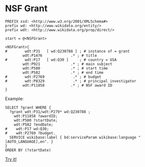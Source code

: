 # NSF Grant

```sparql
PREFIX xsd: <http://www.w3.org/2001/XMLSchema#>
prefix wd: <http://www.wikidata.org/entity/>
prefix wdt: <http://www.wikidata.org/prop/direct/>

start = @<NSFGrant>

<NSFGrant>{
#        wdt:P31   [ wd:Q230788 ] ; # instance of = grant
        wdt:P1476             .* ; # title
#        wdt:P17   [ wd:Q30 ]     ; # country = USA
        wdt:P921              .* ; # main subject
        wdt:P580              .* ; # start time
        wdt:P582              .* ; # end time
#        wdt:P2769             .* ; # budget
#        wdt:P8329             .* ; # principal investigator
        wdt:P11858            .* ; # NSF award ID
}
```

Example:

```sparql
SELECT ?grant WHERE {
  ?grant wdt:P31/wdt:P279* wd:Q230788 ;
    wdt:P11858 ?awardID;
    wdt:P580 ?startDate;
    wdt:P582 ?endDate;
#    wdt:P17 wd:Q30;
#    wdt:P2769 ?budget.
  SERVICE wikibase:label { bd:serviceParam wikibase:language "[AUTO_LANGUAGE],en". }
}
ORDER BY (?startDate)
```
[Try it!](https://query.wikidata.org/#SELECT%20%3Fgrant%20WHERE%20%7B%0A%20%20%3Fgrant%20wdt%3AP11858%20%3FawardID%3B%0A%20%20%20%20wdt%3AP580%20%3FstartDate%3B%0A%20%20%20%20wdt%3AP582%20%3FendDate%3B%0A%20%20%20%20wdt%3AP17%20wd%3AQ30%3B%0A%20%20%20%20wdt%3AP2769%20%3Fbudget.%0A%20%20SERVICE%20wikibase%3Alabel%20%7B%20bd%3AserviceParam%20wikibase%3Alanguage%20%22%5BAUTO_LANGUAGE%5D%2Cen%22.%20%7D%0A%7D%0AORDER%20BY%20%28%3FstartDate%29)
